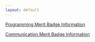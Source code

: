 ```yaml
---
layout: default
---
```


[Programming Merit Badge Information](PROGRAMMING.md)

[Communication Merit Badge Information](COMMUNICATION.md)
